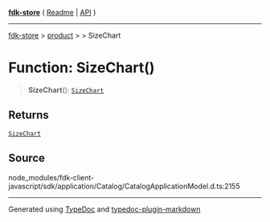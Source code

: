 [**fdk-store**](../../../README.md) ( [Readme](../../../README.md) \| [API](../../../API.md) )

---

[fdk-store](../../../API.md) > [product](../../README.md) > [<internal>](../README.md) > SizeChart

# Function: SizeChart()

> **SizeChart**(): [`SizeChart`](../type-aliases/type-alias.SizeChart.md)

## Returns

[`SizeChart`](../type-aliases/type-alias.SizeChart.md)

## Source

node_modules/fdk-client-javascript/sdk/application/Catalog/CatalogApplicationModel.d.ts:2155

---

Generated using [TypeDoc](https://typedoc.org/) and [typedoc-plugin-markdown](https://www.npmjs.com/package/typedoc-plugin-markdown)
